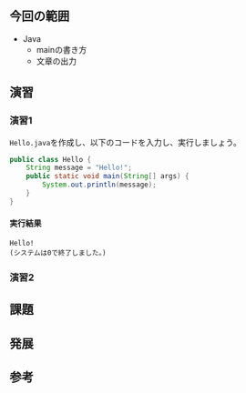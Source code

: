 ## 今回の範囲
<!--
この回でメインで扱う技術の範囲を箇条書きで書きましょう。
箇条書きの書き方の例は以下になります。
-->
- Java
	- mainの書き方
	- 文章の出力

## 演習
<!-- 
演習では、ファイル名とソースコードとその実行結果を必ず記してください。
` で囲むと、インライン表示できます。ファイル名や一行単位でのコードの解説時に使ってください。
``` で囲むと、コードブロックを作成できます。ソースコードや実行結果の表示に使ってください。
-->
### 演習1
`Hello.java`を作成し、以下のコードを入力し、実行しましょう。
```java:Hello.java
public class Hello {
	String message = "Hello!";
	public static void main(String[] args) {
		System.out.println(message);
	}
}
```
#### 実行結果
```
Hello!
(システムは0で終了しました。)
```

### 演習2

## 課題
<!--
今回の範囲の理解を確認できるような課題を作ってください。
-->

## 発展
<!--
今回の範囲外で扱いたいことや、知っておいてほしいこと、
また、今回の範囲の発展形で問題を作りたい人は、ここに作ってください。
-->

## 参考
<!--
参考にした書籍やサイトを明記しましょう。
-->
